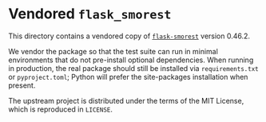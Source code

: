 # Vendored `flask_smorest`

This directory contains a vendored copy of [`flask-smorest`](https://github.com/marshmallow-code/flask-smorest) version 0.46.2.

We vendor the package so that the test suite can run in minimal environments that do not pre-install optional dependencies. When running in production, the real package should still be installed via `requirements.txt` or `pyproject.toml`; Python will prefer the site-packages installation when present.

The upstream project is distributed under the terms of the MIT License, which is reproduced in `LICENSE`.
